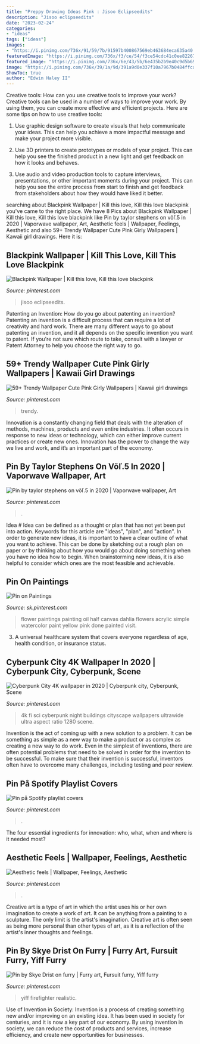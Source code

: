 ```yaml
---
title: "Preppy Drawing Ideas Pink : Jisoo Eclipseedits"
description: "Jisoo eclipseedits"
date: "2023-02-24"
categories:
- "ideas"
tags: ["ideas"]
images:
- "https://i.pinimg.com/736x/91/59/7b/91597b400867569eb463684eca635a40.jpg"
featuredImage: "https://i.pinimg.com/736x/f3/ce/54/f3ce54cdc41c0ee822671e708db3f451.jpg"
featured_image: "https://i.pinimg.com/736x/6e/43/5b/6e435b2b9e40c9d5b691b12983ccd447.jpg"
image: "https://i.pinimg.com/736x/39/1a/9d/391a9d0e337f10a7967b0484ffcacda8.jpg"
ShowToc: true
author: "Edwin Haley II"
---
```



Creative tools: How can you use creative tools to improve your work?
Creative tools can be used in a number of ways to improve your work. By using them, you can create more effective and efficient projects. Here are some tips on how to use creative tools:
1. Use graphic design software to create visuals that help communicate your ideas. This can help you achieve a more impactful message and make your project more visible.

2. Use 3D printers to create prototypes or models of your project. This can help you see the finished product in a new light and get feedback on how it looks and behaves.

3. Use audio and video production tools to capture interviews, presentations, or other important moments during your project. This can help you see the entire process from start to finish and get feedback from stakeholders about how they would have liked it better.


	

		
searching about Blackpink Wallpaper | Kill this love, Kill this love blackpink you've came to the right place. We have 8 Pics about Blackpink Wallpaper | Kill this love, Kill this love blackpink like Pin by taylor stephens on võľ.5 in 2020 | Vaporwave wallpaper, Art, Aesthetic feels | Wallpaper, Feelings, Aesthetic and also 59+ Trendy Wallpaper Cute Pink Girly Wallpapers | Kawaii girl drawings. Here it is:
		
    
## Blackpink Wallpaper | Kill This Love, Kill This Love Blackpink

<img loading=lazy src="https://i.pinimg.com/736x/39/1a/9d/391a9d0e337f10a7967b0484ffcacda8.jpg" onerror="this.onerror=null;this.src='https://tse4.mm.bing.net/th?id=OIP.vkwXDl9zMk_etJMu9GVOxQHaNJ&amp;pid=15.1';" alt="Blackpink Wallpaper | Kill this love, Kill this love blackpink">

_Source: pinterest.com_

>jisoo eclipseedits. 

	

Patenting an Invention: How do you go about patenting an invention?
Patenting an invention is a difficult process that can require a lot of creativity and hard work. There are many different ways to go about patenting an invention, and it all depends on the specific invention you want to patent. If you're not sure which route to take, consult with a lawyer or Patent Attorney to help you choose the right way to go.

    
## 59+ Trendy Wallpaper Cute Pink Girly Wallpapers | Kawaii Girl Drawings

<img loading=lazy src="https://i.pinimg.com/736x/91/59/7b/91597b400867569eb463684eca635a40.jpg" onerror="this.onerror=null;this.src='https://tse4.mm.bing.net/th?id=OIP.qXsuqqUm1d2TuKvlQvdVmwAAAA&amp;pid=15.1';" alt="59+ Trendy Wallpaper Cute Pink Girly Wallpapers | Kawaii girl drawings">

_Source: pinterest.com_

>trendy. 

	

Innovation is a constantly changing field that deals with the alteration of methods, machines, products and even entire industries. It often occurs in response to new ideas or technology, which can either improve current practices or create new ones. Innovation has the power to change the way we live and work, and it’s an important part of the economy.

    
## Pin By Taylor Stephens On Võľ.5 In 2020 | Vaporwave Wallpaper, Art

<img loading=lazy src="https://i.pinimg.com/736x/c9/2f/02/c92f02592c7d0e4783b406b4596a88c5.jpg" onerror="this.onerror=null;this.src='https://tse3.mm.bing.net/th?id=OIP.qRUYSeWjxSw3UbFbiM5xqgHaNK&amp;pid=15.1';" alt="Pin by taylor stephens on võľ.5 in 2020 | Vaporwave wallpaper, Art">

_Source: pinterest.com_

>. 

	

Idea #
Idea can be defined as a thought or plan that has not yet been put into action. Keywords for this article are "ideas", "plan", and "action". In order to generate new ideas, it is important to have a clear outline of what you want to achieve. This can be done by sketching out a rough plan on paper or by thinking about how you would go about doing something when you have no idea how to begin. When brainstorming new ideas, it is also helpful to consider which ones are the most feasible and achievable.

    
## Pin On Paintings

<img loading=lazy src="https://i.pinimg.com/736x/4c/f5/bc/4cf5bc79186a29cc12dc5ce526ea5af8.jpg" onerror="this.onerror=null;this.src='https://tse4.mm.bing.net/th?id=OIP.TQAO3fjP4PVhU7RvLGI2vgHaLH&amp;pid=15.1';" alt="Pin on Paintings">

_Source: sk.pinterest.com_

>flower paintings painting oil half canvas dahlia flowers acrylic simple watercolor paint yellow pink done painted visit. 

	

3. A universal healthcare system that covers everyone regardless of age, health condition, or insurance status.

    
## Cyberpunk City 4K Wallpaper In 2020 | Cyberpunk City, Cyberpunk, Scene

<img loading=lazy src="https://i.pinimg.com/736x/51/29/dd/5129dd41d858c2fc708e42bf7b56fbc2.jpg" onerror="this.onerror=null;this.src='https://tse4.mm.bing.net/th?id=OIP.2xXIHXFOjDI4Ssyq3Xp3eAAAAA&amp;pid=15.1';" alt="Cyberpunk City 4K wallpaper in 2020 | Cyberpunk city, Cyberpunk, Scene">

_Source: pinterest.com_

>4k fi sci cyberpunk night buildings cityscape wallpapers ultrawide ultra aspect ratio 1280 scene. 

	

Invention is the act of coming up with a new solution to a problem. It can be something as simple as a new way to make a product or as complex as creating a new way to do work. Even in the simplest of inventions, there are often potential problems that need to be solved in order for the invention to be successful. To make sure that their invention is successful, inventors often have to overcome many challenges, including testing and peer review.

    
## Pin På Spotify Playlist Covers

<img loading=lazy src="https://i.pinimg.com/736x/f3/ce/54/f3ce54cdc41c0ee822671e708db3f451.jpg" onerror="this.onerror=null;this.src='https://tse4.mm.bing.net/th?id=OIP.qGYstSFz-IhX9bQCDL4H9QHaHa&amp;pid=15.1';" alt="Pin på Spotify playlist covers">

_Source: pinterest.com_

>. 

	

The four essential ingredients for innovation: who, what, when and where is it needed most?
 

    
## Aesthetic Feels | Wallpaper, Feelings, Aesthetic

<img loading=lazy src="https://i.pinimg.com/736x/61/fc/53/61fc539e68d9d344a970270ae896e13e.jpg" onerror="this.onerror=null;this.src='https://tse3.mm.bing.net/th?id=OIP.eb25rBqTBeMlmuvlX8hFBgHaMb&amp;pid=15.1';" alt="Aesthetic feels | Wallpaper, Feelings, Aesthetic">

_Source: pinterest.com_

>. 

	

Creative art is a type of art in which the artist uses his or her own imagination to create a work of art. It can be anything from a painting to a sculpture. The only limit is the artist's imagination. Creative art is often seen as being more personal than other types of art, as it is a reflection of the artist's inner thoughts and feelings.

    
## Pin By Skye Drist On Furry | Furry Art, Fursuit Furry, Yiff Furry

<img loading=lazy src="https://i.pinimg.com/736x/6e/43/5b/6e435b2b9e40c9d5b691b12983ccd447.jpg" onerror="this.onerror=null;this.src='https://tse4.mm.bing.net/th?id=OIP.WGBWkL9ylRru0j-JmriXLwHaOG&amp;pid=15.1';" alt="Pin by Skye Drist on furry | Furry art, Fursuit furry, Yiff furry">

_Source: pinterest.com_

>yiff firefighter realistic. 

	

Use of Invention in Society:
Invention is a process of creating something new and/or improving on an existing idea. It has been used in society for centuries, and it is now a key part of our economy. By using invention in society, we can reduce the cost of products and services, increase efficiency, and create new opportunities for businesses.

